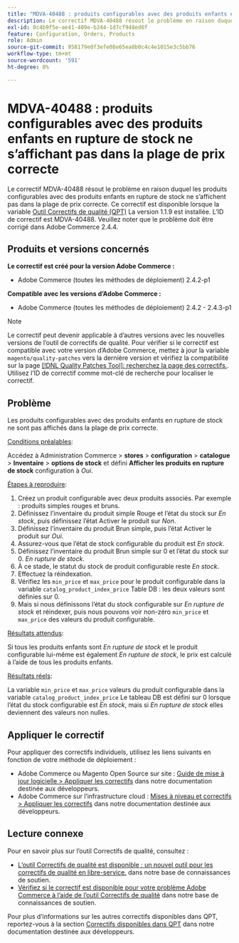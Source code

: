 ```yaml
---
title: "MDVA-40488 : produits configurables avec des produits enfants en rupture de stock ne s’affichant pas dans la plage de prix correcte"
description: Le correctif MDVA-40488 résout le problème en raison duquel les produits configurables avec des produits enfants en rupture de stock ne s’affichent pas dans la plage de prix correcte. Ce correctif est disponible lorsque l’[outil de correctifs de qualité (QPT)](/help/announcements/adobe-commerce-announcements/magento-quality-patches-released-new-tool-to-self-serve-quality-patches.md) 1.1.9 est installé. L’ID de correctif est MDVA-40488. Veuillez noter que le problème doit être corrigé dans Adobe Commerce 2.4.4.
exl-id: 0c4b9f5e-ae41-409e-b244-1d7cf948ed6f
feature: Configuration, Orders, Products
role: Admin
source-git-commit: 958179e0f3efe08e65ea8b0c4c4e1015e3c5bb76
workflow-type: tm+mt
source-wordcount: '591'
ht-degree: 0%

---
```


# MDVA-40488 : produits configurables avec des produits enfants en rupture de stock ne s’affichant pas dans la plage de prix correcte

Le correctif MDVA-40488 résout le problème en raison duquel les produits configurables avec des produits enfants en rupture de stock ne s’affichent pas dans la plage de prix correcte. Ce correctif est disponible lorsque la variable [Outil Correctifs de qualité (QPT)](/help/announcements/adobe-commerce-announcements/magento-quality-patches-released-new-tool-to-self-serve-quality-patches.md) La version 1.1.9 est installée. L’ID de correctif est MDVA-40488. Veuillez noter que le problème doit être corrigé dans Adobe Commerce 2.4.4.

## Produits et versions concernés

**Le correctif est créé pour la version Adobe Commerce :**

* Adobe Commerce (toutes les méthodes de déploiement) 2.4.2-p1

**Compatible avec les versions d’Adobe Commerce :**

* Adobe Commerce (toutes les méthodes de déploiement) 2.4.2 - 2.4.3-p1

>[!NOTE]
>
>Le correctif peut devenir applicable à d’autres versions avec les nouvelles versions de l’outil de correctifs de qualité. Pour vérifier si le correctif est compatible avec votre version d’Adobe Commerce, mettez à jour la variable `magento/quality-patches` vers la dernière version et vérifiez la compatibilité sur la page [[!DNL Quality Patches Tool]: recherchez la page des correctifs.](https://devdocs.magento.com/quality-patches/tool.html#patch-grid). Utilisez l’ID de correctif comme mot-clé de recherche pour localiser le correctif.

## Problème

Les produits configurables avec des produits enfants en rupture de stock ne sont pas affichés dans la plage de prix correcte.

<u>Conditions préalables</u>:

Accédez à Administration Commerce > **stores** > **configuration** > **catalogue** > **Inventaire** > **options de stock** et défini **Afficher les produits en rupture de stock** configuration à *Oui*.

<u>Étapes à reproduire</u>:

1. Créez un produit configurable avec deux produits associés. Par exemple : produits simples rouges et bruns.
1. Définissez l’inventaire du produit simple Rouge et l’état du stock sur *En stock*, puis définissez l’état Activer le produit sur *Non*.
1. Définissez l’inventaire du produit Brun simple, puis l’état Activer le produit sur *Oui*.
1. Assurez-vous que l’état de stock configurable du produit est *En stock*.
1. Définissez l’inventaire du produit Brun simple sur 0 et l’état du stock sur 0. *En rupture de stock*.
1. À ce stade, le statut du stock de produit configurable reste *En stock*.
1. Effectuez la réindexation.
1. Vérifiez les `min_price` et `max_price` pour le produit configurable dans la variable `catalog_product_index_price` Table DB : les deux valeurs sont définies sur 0.
1. Mais si nous définissons l’état du stock configurable sur *En rupture de stock* et réindexer, puis nous pouvons voir non-zéro `min_price` et `max_price` des valeurs du produit configurable.

<u>Résultats attendus</u>:

Si tous les produits enfants sont *En rupture de stock* et le produit configurable lui-même est également *En rupture de stock*, le prix est calculé à l’aide de tous les produits enfants.

<u>Résultats réels</u>:

La variable `min_price` et `max_price` valeurs du produit configurable dans la variable `catalog_product_index_price` Le tableau DB est défini sur 0 lorsque l’état du stock configurable est *En stock*, mais si *En rupture de stock* elles deviennent des valeurs non nulles.

## Appliquer le correctif

Pour appliquer des correctifs individuels, utilisez les liens suivants en fonction de votre méthode de déploiement :

* Adobe Commerce ou Magento Open Source sur site : [Guide de mise à jour logicielle > Appliquer les correctifs](https://devdocs.magento.com/guides/v2.4/comp-mgr/patching/mqp.html) dans notre documentation destinée aux développeurs.
* Adobe Commerce sur l’infrastructure cloud : [Mises à niveau et correctifs > Appliquer les correctifs](https://devdocs.magento.com/cloud/project/project-patch.html) dans notre documentation destinée aux développeurs.

## Lecture connexe

Pour en savoir plus sur l’outil Correctifs de qualité, consultez :

* [L’outil Correctifs de qualité est disponible : un nouvel outil pour les correctifs de qualité en libre-service.](/help/announcements/adobe-commerce-announcements/magento-quality-patches-released-new-tool-to-self-serve-quality-patches.md) dans notre base de connaissances de soutien.
* [Vérifiez si le correctif est disponible pour votre problème Adobe Commerce à l’aide de l’outil Correctifs de qualité](/help/support-tools/patches-available-in-qpt-tool/check-patch-for-magento-issue-with-magento-quality-patches.md) dans notre base de connaissances de soutien.

Pour plus d’informations sur les autres correctifs disponibles dans QPT, reportez-vous à la section [Correctifs disponibles dans QPT](https://devdocs.magento.com/quality-patches/tool.html#patch-grid) dans notre documentation destinée aux développeurs.
